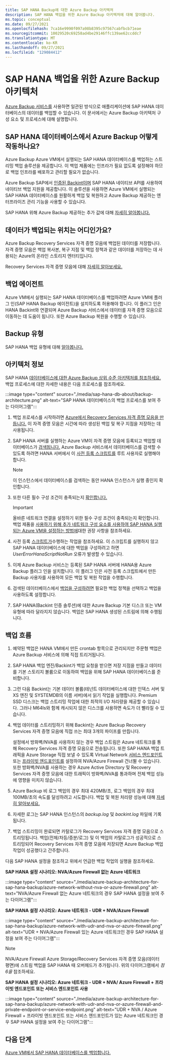 ```yaml
---
title: SAP HANA Backup에 대한 Azure Backup 아키텍처
description: SAP HANA 백업을 위한 Azure Backup 아키텍처에 대해 알아봅니다.
ms.topic: conceptual
ms.date: 09/27/2021
ms.openlocfilehash: 7ca16e9990f097a98b8395c97567cabfbcb71eae
ms.sourcegitcommit: 10029520c69258ad4be29146ffc139ae62ccddc7
ms.translationtype: MT
ms.contentlocale: ko-KR
ms.lasthandoff: 09/27/2021
ms.locfileid: "129084412"
---
```

# <a name="azure-backup-architecture-for-sap-hana-backup"></a>SAP HANA 백업을 위한 Azure Backup 아키텍처

[Azure Backup 서비스를](/azure/backup/backup-overview) 사용하면 일관된 방식으로 애플리케이션에 SAP HANA 데이터베이스의 데이터를 백업할 수 있습니다. 이 문서에서는 Azure Backup 아키텍처 구성 요소 및 프로세스에 대해 설명합니다.

## <a name="how-does-azure-backup-work-with-sap-hana-databases"></a>SAP HANA 데이터베이스에서 Azure Backup 어떻게 작동하나요?

Azure Backup Azure VM에서 실행되는 SAP HANA 데이터베이스를 백업하는 스트리밍 백업 솔루션을 제공합니다. 이 백업 제품에는 인프라가 필요 없도록 설정해야 하므로 백업 인프라를 배포하고 관리할 필요가 없습니다.

Azure Backup SAP에서 [인증된 Backint이며](https://www.sap.com/dmc/exp/2013_09_adpd/enEN/#/d/solutions?id=8f3fd455-a2d7-4086-aa28-51d8870acaa5) SAP HANA 네이티브 API를 사용하여 네이티브 백업 지원을 제공합니다. 이 솔루션을 사용하면 Azure VM에서 실행되는 SAP HANA 데이터베이스를 원활하게 백업 및 복원하고 Azure Backup 제공하는 엔터프라이즈 관리 기능을 사용할 수 있습니다.

SAP HANA 위해 Azure Backup 제공하는 추가 값에 대해 [자세히 알아봅니다.](/azure/backup/sap-hana-db-about#added-value)

## <a name="where-is-the-data-backed-up"></a>데이터가 백업되는 위치는 어디인가요?

Azure Backup Recovery Services 자격 증명 모음에 백업된 데이터를 저장합니다. 자격 증명 모음은 백업 복사본, 복구 지점 및 백업 정책과 같은 데이터를 저장하는 데 사용되는 Azure의 온라인 스토리지 엔터티입니다.

Recovery Services 자격 증명 모음에 대해 [자세히 알아보세요.](/azure/backup/backup-azure-backup-faq#recovery-services-vault)

## <a name="backup-agents"></a>백업 에이전트

Azure VM에서 실행되는 SAP HANA 데이터베이스를 백업하려면 Azure VM에 플러그 인(SAP HANA Backup 에이전트)을 설치하도록 허용해야 합니다. 이 플러그 인은 HANA Backint와 연결되며 Azure Backup 서비스에서 데이터를 자격 증명 모음으로 이동하는 데 도움이 됩니다. 또한 Azure Backup 복원을 수행할 수 있습니다.

## <a name="backup-types"></a>Backup 유형

SAP HANA 백업 유형에 대해 [알아봅니다.](/azure/backup/backup-architecture#sap-hana-backup-types)

## <a name="about-architecture"></a>아키텍처 정보

SAP HANA [데이터베이스에 대한 Azure Backup 상위 수준 아키텍처를 참조하세요.](/azure/backup/sap-hana-db-about#backup-architecture) 백업 프로세스에 대한 자세한 내용은 다음 프로세스를 참조하세요.

:::image type="content" source="./media/sap-hana-db-about/backup-architecture.png" alt-text="SAP HANA 데이터베이스의 백업 프로세스를 보여 주는 다이어그램":::

1. 백업 프로세스를 시작하려면 [Azure에서 Recovery Services 자격 증명 모음을 만듭니다.](/azure/backup/tutorial-backup-sap-hana-db#create-a-recovery-services-vault) 이 자격 증명 모음은 시간에 따라 생성된 백업 및 복구 지점을 저장하는 데 사용됩니다.

1. SAP HANA 서버를 실행하는 Azure VM이 자격 증명 모음에 등록되고 백업할 데이터베이스가 [검색됩니다.](/azure/backup/tutorial-backup-sap-hana-db#discover-the-databases) Azure Backup 서비스에서 데이터베이스를 검색할 수 있도록 하려면 HANA 서버에서 이 [사전 등록 스크립트를](https://go.microsoft.com/fwlink/?linkid=2173610) 루트 사용자로 실행해야 합니다. 
   >[!Note]
   >이 인스턴스에서 데이터베이스를 검색하는 동안 HANA 인스턴스가 실행 중인지 확인합니다.

1. 또한 다른 필수 구성 조건이 충족되는지 [확인합니다.](/azure/backup/tutorial-backup-sap-hana-db#prerequisites)

   >[!Important]
   >올바른 네트워크 연결을 설정하기 위한 필수 구성 조건이 충족되는지 확인합니다. 백업 제품을 [사용하기 위해 추가 네트워크 구성 요소를 사용하여 SAP HANA 실행되는 Azure VM을 설정하는 방법에](/azure/backup/tutorial-backup-sap-hana-db#set-up-network-connectivity)대한 권장 사항을 참조하세요.

1. 사전 등록 [스크립트가](/azure/backup/tutorial-backup-sap-hana-db#what-the-pre-registration-script-does)수행하는 작업을 참조하세요. 이 스크립트를 실행하지 않고 SAP HANA 데이터베이스에 대한 백업을 구성하려고 하면 _UserErrorHanaScriptNotRun_ 오류가 발생할 수 있습니다.

1. 이제 Azure Backup 서비스는 등록된 SAP HANA 서버에 HANA용 Azure Backup 플러그 인을 설치합니다. 이 플러그 인은 사전 등록 스크립트에서 만든 Backup 사용자를 사용하여 모든 백업 및 복원 작업을 수행합니다.

1. 검색된 데이터베이스에서 [백업을 구성하려면](/azure/backup/tutorial-backup-sap-hana-db#configure-backup) 필요한 백업 정책을 선택하고 백업을 사용하도록 설정합니다.

1. SAP HANA(Backint 인증 솔루션)에 대한 Azure Backup 기본 디스크 또는 VM 유형에 따라 달라지지 않습니다. 백업은 SAP HANA 생성된 스트림에 의해 수행됩니다.

## <a name="backup-flow"></a>백업 흐름

1. 예약된 백업은 HANA VM에서 만든 crontab 항목으로 관리되지만 주문형 백업은 Azure Backup 서비스에 의해 직접 트리거됩니다.

1. SAP HANA 백업 엔진/Backint가 백업 요청을 받으면 저장 지점을 만들고 데이터를 기본 스토리지 볼륨으로 이동하여 백업을 위해 SAP HANA 데이터베이스를 준비합니다.

1. 그런 다음 Backint는 기본 데이터 볼륨(테넌트 데이터베이스에 대한 인덱스 서버 및 XS 엔진 및 SYSTEMDB의 이름 서버)에서 읽기 작업을 실행합니다. Premium SSD 디스크는 백업 스트리밍 작업에 대한 최적의 I/O 처리량을 제공할 수 있습니다. 그러나 M64Is와 함께 캐시되지 않은 디스크를 사용하면 속도가 더 빨라질 수 있습니다.

1. 백업 데이터를 스트리밍하기 위해 Backint는 Azure Backup Recovery Services 자격 증명 모음에 직접 쓰는 최대 3개의 파이프를 만듭니다.

   설정에서 방화벽/NVA를 사용하지 않는 경우 백업 스트림은 Azure 네트워크를 통해 Recovery Services 자격 증명 모음으로 전송됩니다. 또한 SAP HANA 백업 트래픽을 Azure Storage 직접 보낼 수 있도록 Virtual Network [서비스 엔드포인트](/azure/virtual-network/virtual-network-service-endpoints-overview) 또는 [프라이빗 엔드포인트를](/azure/private-link/private-endpoint-overview) 설정하여 NVA/Azure Firewall 건너뛸 수 있습니다. 또한 방화벽/NVA를 사용하는 경우 Azure Active Directory 및 Recovery Services 자격 증명 모음에 대한 트래픽이 방화벽/NVA를 통과하며 전체 백업 성능에 영향을 미치지 않습니다. 

1. Azure Backup 비 로그 백업의 경우 최대 420MB/초, 로그 백업의 경우 최대 100MB/초의 속도를 달성하려고 시도합니다. 백업 및 복원 처리량 성능에 대해 [자세히 알아보세요.](/azure/backup/tutorial-backup-sap-hana-db#understanding-backup-and-restore-throughput-performance)

1. 자세한 로그는 SAP HANA 인스턴스의 _backup.log_ 및 _backint.log_ 파일에 기록됩니다.

1. 백업 스트리밍이 완료되면 카탈로그가 Recovery Services 자격 증명 모음으로 스트리밍됩니다. 백업(전체/차등/증분/로그) 및 이 백업의 카탈로그가 성공적으로 스트리밍되어 Recovery Services 자격 증명 모음에 저장되면 Azure Backup 백업 작업이 성공했다고 간주합니다.

다음 SAP HANA 설정을 참조하고 위에서 언급한 백업 작업의 실행을 참조하세요.

**SAP HANA 설정 시나리오: NVA/Azure Firewall 없는 Azure 네트워크**

:::image type="content" source="./media/azure-backup-architecture-for-sap-hana-backup/azure-network-without-nva-or-azure-firewall.png" alt-text="NVA/Azure Firewall 없는 Azure 네트워크의 경우 SAP HANA 설정을 보여 주는 다이어그램":::

**SAP HANA 설정 시나리오: Azure 네트워크 - UDR + NVA/Azure Firewall**

:::image type="content" source="./media/azure-backup-architecture-for-sap-hana-backup/azure-network-with-udr-and-nva-or-azure-firewall.png" alt-text="UDR + NVA/Azure Firewall 있는 Azure 네트워크인 경우 SAP HANA 설정을 보여 주는 다이어그램":::

>[!Note]
>NVA/Azure Firewall Azure Storage/Recovery Services 자격 증명 모음(데이터 평면)에 스트림 백업을 SAP HANA 때 오버헤드가 추가됩니다. 위의 다이어그램에서 _점 6을_ 참조하세요.

**SAP HANA 설정 시나리오: Azure 네트워크 - UDR + NVA/ Azure Firewall + 프라이빗 엔드포인트 또는 서비스 엔드포인트 사용**

:::image type="content" source="./media/azure-backup-architecture-for-sap-hana-backup/azure-network-with-udr-and-nva-or-azure-firewall-and-private-endpoint-or-service-endpoint.png" alt-text="UDR + NVA / Azure Firewall + 프라이빗 엔드포인트 또는 서비스 엔드포인트가 있는 Azure 네트워크인 경우 SAP HANA 설정을 보여 주는 다이어그램":::

## <a name="next-steps"></a>다음 단계

[Azure VM에서 SAP HANA 데이터베이스를 백업합니다.](/azure/backup/backup-azure-sap-hana-database)

